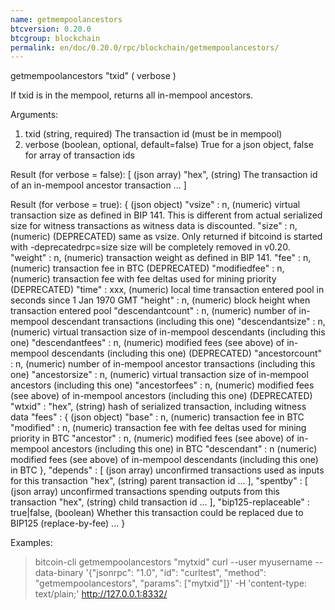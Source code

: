 ```yaml
---
name: getmempoolancestors
btcversion: 0.20.0
btcgroup: blockchain
permalink: en/doc/0.20.0/rpc/blockchain/getmempoolancestors/
---
```


getmempoolancestors "txid" ( verbose )

If txid is in the mempool, returns all in-mempool ancestors.

Arguments:
1. txid       (string, required) The transaction id (must be in mempool)
2. verbose    (boolean, optional, default=false) True for a json object, false for array of transaction ids

Result (for verbose = false):
[           (json array)
  "hex",    (string) The transaction id of an in-mempool ancestor transaction
  ...
]

Result (for verbose = true):
{                                       (json object)
  "vsize" : n,                          (numeric) virtual transaction size as defined in BIP 141. This is different from actual serialized size for witness transactions as witness data is discounted.
  "size" : n,                           (numeric) (DEPRECATED) same as vsize. Only returned if bitcoind is started with -deprecatedrpc=size
                                        size will be completely removed in v0.20.
  "weight" : n,                         (numeric) transaction weight as defined in BIP 141.
  "fee" : n,                            (numeric) transaction fee in BTC (DEPRECATED)
  "modifiedfee" : n,                    (numeric) transaction fee with fee deltas used for mining priority (DEPRECATED)
  "time" : xxx,                         (numeric) local time transaction entered pool in seconds since 1 Jan 1970 GMT
  "height" : n,                         (numeric) block height when transaction entered pool
  "descendantcount" : n,                (numeric) number of in-mempool descendant transactions (including this one)
  "descendantsize" : n,                 (numeric) virtual transaction size of in-mempool descendants (including this one)
  "descendantfees" : n,                 (numeric) modified fees (see above) of in-mempool descendants (including this one) (DEPRECATED)
  "ancestorcount" : n,                  (numeric) number of in-mempool ancestor transactions (including this one)
  "ancestorsize" : n,                   (numeric) virtual transaction size of in-mempool ancestors (including this one)
  "ancestorfees" : n,                   (numeric) modified fees (see above) of in-mempool ancestors (including this one) (DEPRECATED)
  "wtxid" : "hex",                      (string) hash of serialized transaction, including witness data
  "fees" : {                            (json object)
    "base" : n,                         (numeric) transaction fee in BTC
    "modified" : n,                     (numeric) transaction fee with fee deltas used for mining priority in BTC
    "ancestor" : n,                     (numeric) modified fees (see above) of in-mempool ancestors (including this one) in BTC
    "descendant" : n                    (numeric) modified fees (see above) of in-mempool descendants (including this one) in BTC
  },
  "depends" : [                         (json array) unconfirmed transactions used as inputs for this transaction
    "hex",                              (string) parent transaction id
    ...
  ],
  "spentby" : [                         (json array) unconfirmed transactions spending outputs from this transaction
    "hex",                              (string) child transaction id
    ...
  ],
  "bip125-replaceable" : true|false,    (boolean) Whether this transaction could be replaced due to BIP125 (replace-by-fee)
  ...
}

Examples:
> bitcoin-cli getmempoolancestors "mytxid"
> curl --user myusername --data-binary '{"jsonrpc": "1.0", "id": "curltest", "method": "getmempoolancestors", "params": ["mytxid"]}' -H 'content-type: text/plain;' http://127.0.0.1:8332/


